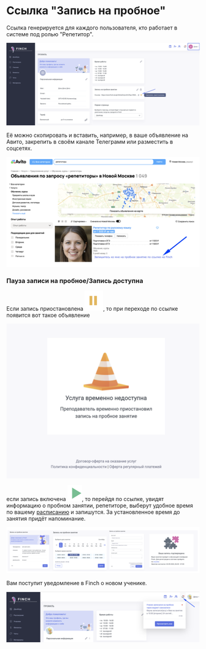 # Ссылка "Запись на пробное"

Ссылка генерируется для каждого пользователя, кто работает в системе под ролью "Репетитор".

![](<../.gitbook/assets/image (34).png>)

Её можно скопировать и вставить, например, в ваше объявление на Авито, закрепить в своём канале Телеграмм или разместить в  соцсетях.

![](<../.gitbook/assets/image (35).png>)

### Пауза записи на пробное/Запись доступна

Если запись приостановлена ![](<../.gitbook/assets/image (37).png>), то при переходе по ссылке появится вот такое объявление

![](<../.gitbook/assets/image (36).png>)

если запись включена ![](<../.gitbook/assets/image (38).png>), то перейдя по ссылке, увидят информацию о пробном занятии, репетиторе, выберут удобное время по вашему [расписанию](../zanyatiya-i-videozvonki/raspisanie.md) и запишутся. За установленное время до занятия  придёт напоминание.

![](<../.gitbook/assets/image (41).png>)

Вам  поступит уведомление в Finch  о новом ученике.

![](<../.gitbook/assets/image (65).png>)

